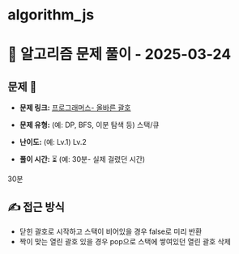 # algorithm_js

# 📝 알고리즘 문제 풀이 - 2025-03-24

## 문제 📖

- **문제 링크:** [프로그래머스- 올바른 괄호](https://school.programmers.co.kr/learn/courses/30/lessons/12909)
- **문제 유형:** (예: DP, BFS, 이분 탐색 등)
  스택/큐

- **난이도:** (예: Lv.1)
  Lv.2

- **풀이 시간:** ⏳ (예: 30분- 실제 걸렸던 시간)

30분

## ✍ 접근 방식

- 닫힌 괄호로 시작하고 스택이 비어있을 경우 false로 미리 반환
- 짝이 맞는 열린 괄호 있을 경우 pop으로 스택에 쌓여있던 열린 괄호 삭제
